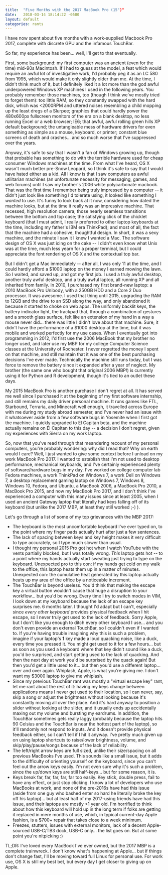 ```yaml
---
title:  "Five Months with the 2017 MacBook Pro (15")"
date:   2018-03-14 18:14:22 -0500
layout: default
categories: rants
---
```


I have now spent about five months with a work-supplied Macbook Pro 2017, complete with discrete GPU and the infamous TouchBar.

So far, my experience has been... well, I'll get to that eventually.

First, some background: my first computer was an ancient (even for the time) mid-90s Macintosh. If I had to guess at the model, a feat which would require an awful lot of investigative work, I'd probably peg it as an LC 580 from 1995, which would make it only slightly older than me. At the time, I didn't think much of it, but I definitely liked it a lot more than the god awful underpowered Windows XP machines I used in the following years. You probably remember those machines, too (though I think we've mostly tried to forget them): too little RAM, so they constantly swapped with the hard disk, which was <2000RPM and uttered noises resembling a child mopping up the least dregs of a Slurpee; graphics that could hardly power the 480x600px fullscreen monitors of the era on a blank desktop, no less running Excel or a web browser; IE6; that awful, awful rolling green hills XP default background; the untangleable mess of hardware drivers for even something as simple as a mouse, keyboard, or printer; constant blue screens of death and crashes... and so much worse that I've suppressed over the years.

Anyway, it's safe to say that I wasn't a fan of Windows growing up, though that probable has something to do with the terrible hardware used for cheap consumer Windows machines at the time. From what I've heard, OS X wasn't much better pre-Snow Leopard, so I think it's safe to say that I would have hated either as a kid. All I know is that I saw computers as awful utilitarian machines (an unfortunate necessity for messaging, games, and web forums) until I saw my brother's 2006 white polycarbonate macbook. That was the first time I remember being truly impressed by a computer -- it didn't just look like something I'd tolerate using, it looked like something I *wanted* to use. It's funny to look back at it now, considering how dated the machine looks, but at the time it really was an impressive machine. That recessed, high resolution camera; those nearly seamless transitions between the bottom and top case; the satisfying click of the chicklet keyboard (that I must admit, I really preferred to other laptop keyboards at the time, including my father's IBM era ThinkPad); and most of all, the fact that the machine had a cohesive, thoughtful design. In short, it was a sexy machine, and the minute I saw it I knew I wanted a Mac. The software design of OS X was just icing on the cake -- I didn't even know what Unix was at the time, much less yearn for a proper terminal, but I could appreciate the font rendering of OS X and the contextual top bar.

But I didn't get a Mac immediately -- after all, I was only 11 at the time, and I could hardly afford a $1000 laptop on the money I earned mowing the lawn. So I waited, and saved up, and got my first job. I used a truly awful desktop, another truly awful desktop, and a truly awful laptop, all running XP and all inherited from family. In 2010, I purchased my first brand-new laptop: a 2010 MacBook Pro Unibody, with a 250GB HDD and a Core 2 Duo processor. It was awesome. I used that thing until 2015, upgrading the RAM to 12GB and the drive to an SSD along the way, and only abandoned it because it started to choke on web apps. The uniformly backlit keys, the battery indicator light, the trackpad that, through a combination of gestures and a smooth glass surface, felt like an extension of my hand in a way a mouse never did... there was little I didn't love about that machine. Sure, it didn't have the performance of a $1000 desktop at the time, but it was mobile and worked perfectly for my use cases. When I eventually got into programming in 2012, I'd first use the 2006 MacBook that my brother no longer used, and later use my MBP for my college Computer Science classes at the University of Rochester. I never regretted the money I spent on that machine, and still maintain that it was one of the best purchasing decisions I've ever made. Technically the machine still runs today, but I was force to remove the battery since it expanded after a year of neglect. My brother (the same one who bought that original 2006 MBP!) is currently using it for Python and R development, though it's tied to an outlet these days.

My 2015 MacBook Pro is another purchase I don't regret at all. It has served me well since I purchased it at the beginning of my first software internship, and still remains my daily driver personal machine. It runs games like FTL, Starbound, Terraria, and Minecraft well enough, it travelled across Europe with me during my study abroad semester, and I've never had an issue with it whatsoever aside from a few software bugs in Yosemite when I first got the machine. I quickly upgraded to El Capitan beta, and the machine actually remains on El Capitan to this day -- a decision I don't regret, given my experiences with Sierra on my work laptop.

So, now that you've read through that meandering recount of my personal computers, you're probably wondering: why did I read that? Why on earth would I care? Well, I just wanted to give some context before I unload on my work MacBook Pro 2017. I wanted to establish that I'm not used to desktop performance, mechanical keyboards, and I've certainly experienced plenty of software/hardware bugs in my day. I've worked on college computer lab Fedora machines, a work ThinkPad on Windows 7, a work Dell on Windows 7, a desktop replacement gaming laptop on Windows 7, Windows 8, Windows 10, Fedora, and Ubuntu, a MacBook 2006, a MacBook Pro 2010, a MacBook Pro 2015, and now my MacBook Pro 2017, and I don't think I've experienced a computer with this many issues since at least 2005, when I used an ancient Gateway laptop that literally had keys falling off of its keyboard (but unlike the 2017 MBP, at least they still worked ;-) ).

Let's go through a list of some of my top grievances with the MBP 2017:
- The keyboard is the most uncomfortable keyboard I've ever typed on, to the point where my finger pads actually hurt after just a few sentences.
- The lack of spacing between keys and key height makes it very difficult to type accurately, so I type much slower than usual.
- I thought my personal 2015 Pro got hot when I watch YouTube with the vents partially blocked, but I was totally wrong. *This* laptop gets hot -- to a point where my hands actually start sweating just trying to type on the keyboard. Unexpected pro to this con: if my hands get cold on my walk to the office, this laptop heats them up in a matter of minutes. Unexpected con: the cumulative heat generated by this laptop actually heats up my area of the office by a noticeable increment. 
- The TouchBar is beyond useless. You'd think that making the escape key a virtual button wouldn't cause that huge a disruption to your workflow... but you'd be wrong. Every time I try to switch modes in VIM, I look down at my keyboard because the lack of an escape key surprises me. 6 months later. I thought I'd adapt but I can't, especially since *every other keyboard* provides physical feedback when I hit escape, so I never truly get used to the lack of feedback. Sorry Apple, but I don't like you enough to ditch every other keyboard I use... and you don't even provide an external TouchBar, so I couldn't even if I wanted to. If you're having trouble imagining why this is such a problem, imagine if your laptop's **1** key made a loud quacking noise, like a duck, every time you pressed it. You might get used to it for a few hours... but as soon as you used a keyboard where that key didn't sound like a duck, you'd be surprised, and start getting used to the lack of quacking. And then the next day at work you'd be surprised by the quack again! But then you'd get a little used to it... but then you'd use a different laptop... over and over again. Whiplash, Apple, is what you're giving me. I don't want my $3000 laptop to give me whiplash.
- Since my previous TouchBar rant was mostly a "virtual escape key" rant, let me rant about the rest of it: having my keys change between applications means I never get used to their location, so I can never, say, skip a song or adjust the brightness without looking because it's constantly moving all over the place. And it's hard anyway to position a slider without looking at the slider, and it usually ends up accidentally maxing out my volume and bursting my eardrums. In addition, the TouchBar sometimes gets really laggy (probably because the laptop hits 90 Celsius and the TouchBar is near the hottest part of the laptop), so it'll randomly not respond to inputs. And it doesn't provide physical feedback either, so I can't tell if I hit it anyway. I've pretty much given up on using laptop shortcuts to raise/lower brightness, volume, and skip/play/pause/songs because of the lack of reliability.
- The left/right arrow keys are full sized, unlike their size/spacing on all previous MacBooks I've used. This sounds like a small issue, but it adds to the difficulty of orienting yourself on the keyboard, since you can't feel out the arrow keys easily. I'm not even sure why it's such a problem, since the up/down keys are still half-keys... but for some reason, it is.
- Keys break far, far, far, far, far too easily. Key stick, double press, fail to have any effect, or just stop clicking. I know a lot of developers who use MacBooks at work, and none of the pre-2016s have had this issue (aside from one guy who bashed enter so hard he literally broke the key off his laptop)... but at least half of my 2017-using friends have had this issue, and their laptops are mostly <1 year old. I'm horrified to think about how this keyboard will hold up in the long term if folks are getting it replaced in mere months of use, which, in typical current-day Apple fashion, is a $700+ repair that takes close to a week minimum.
- Freezes, stutters, issues with external monitors, lack of a decent Apple-sourced USB-C/TB3 dock, USB-C only... the list goes on. But at some point you're nitpicking :)

TL;DR: I've loved every MacBook I've ever owned, but the 2017 MBP is a complete trainwreck. I don't know what's happening at Apple... but if things don't change fast, I'll be moving toward full Linux for personal use. For work use, OS X is still my best bet, but every day I get closer to giving up on Apple.
